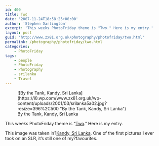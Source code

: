 ```yaml
---
id: 400
title: Two
date: '2007-11-24T18:58:25+00:00'
author: 'Stephen Darlington'
excerpt: 'This weeks PhotoFriday theme is "Two." Here is my entry.'
layout: post
guid: 'http://www.zx81.org.uk/photography/photofriday/two.html'
permalink: /photography/photofriday/two.html
categories:
    - PhotoFriday
tags:
    - people
    - PhotoFriday
    - Photography
    - srilanka
    - Travel
---
```


<figure aria-describedby="caption-attachment-1009" class="wp-caption aligncenter" id="attachment_1009" style="width: 396px">![By the Tank, Kandy, Sri Lanka](https://i0.wp.com/www.zx81.org.uk/wp-content/uploads/2001/03/srilanka5a02.jpg?resize=396%2C500 "By the Tank, Kandy, Sri Lanka")<figcaption class="wp-caption-text" id="caption-attachment-1009">By the Tank, Kandy, Sri Lanka</figcaption></figure>

This weeks PhotoFriday theme is “[Two](http://www.photofriday.com/archives/challenge/000722.php "PhotoFriday: Two").” Here is my entry.

This image was taken in?[Kandy, Sri Lanka](/travel/srilanka.html "Sri Lanka pictures"). One of the first pictures I ever took on an SLR, it’s still one of my?favourites.